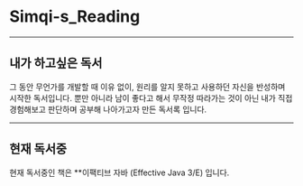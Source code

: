 # Simqi-s_Reading

 

---

## 내가 하고싶은 독서



 그 동안 무언가를 개발할 때 이유 없이, 원리를 알지 못하고 사용하던 자신을 반성하며 시작한 독서입니다. 뿐만 아니라 남이 좋다고 해서 무작정 따라가는 것이 아닌 내가 직접 경험해보고 판단하며 공부해 나아가고자 만든 독서록 입니다.

  

 

---

## 현재 독서중



 현재 독서중인 책은 **이팩티브 자바 (Effective Java 3/E) 입니다.